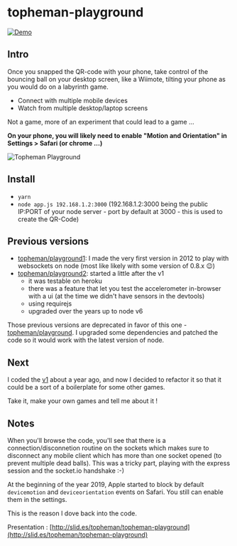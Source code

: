 # topheman-playground

[![Demo](https://img.shields.io/badge/demo-online-blue.svg)](https://topheman-playground.herokuapp.com/)

## Intro

Once you snapped the QR-code with your phone, take control of the bouncing ball on your desktop screen, like a Wiimote, tilting your phone as you would do on a labyrinth game.

* Connect with multiple mobile devices
* Watch from multiple desktop/laptop screens

Not a game, more of an experiment that could lead to a game …

**On your phone, you will likely need to enable "Motion and Orientation" in Settings > Safari (or chrome ...)**

![Topheman Playground](https://raw.github.com/topheman/playground/master/app/public/src/css/img/topheman-playground-bandeau.png)

## Install

* `yarn`
* `node app.js 192.168.1.2:3000` (192.168.1.2:3000 being the public IP:PORT of your node server - port by default at 3000 - this is used to create the QR-Code)

## Previous versions

* [topheman/playground1](https://github.com/topheman/playground1): I made the very first version in 2012 to play with websockets on node (most like likely with some version of 0.8.x 😉)
* [topheman/playground2](https://github.com/topheman/playground2): started a little after the v1
    * it was testable on heroku
    * there was a feature that let you test the accelerometer in-browser with a ui (at the time we didn't have sensors in the devtools)
    * using requirejs
    * upgraded over the years up to node v6

Those previous versions are deprecated in favor of this one - [topheman/playground](https://github.com/topheman/playground). I upgraded some dependencies and patched the code so it would work with the latest version of node.

## Next

I coded the [v1](https://github.com/topheman/playground1) about a year ago, and now I decided to refactor it so that it could be a sort of a boilerplate for some other games.

Take it, make your own games and tell me about it !


## Notes

When you'll browse the code, you'll see that there is a connection/disconnetion routine on the sockets which makes sure to disconnect any mobile client which has more than one socket opened (to prevent multiple dead balls). This was a tricky part, playing with the express session and the socket.io handshake :-) 

At the beginning of the year 2019, Apple started to block by default `devicemotion` and `deviceorientation` events on Safari. You still can enable them in the settings.

This is the reason I dove back into the code.

Presentation : [http://slid.es/topheman/topheman-playground](http://slid.es/topheman/topheman-playground)